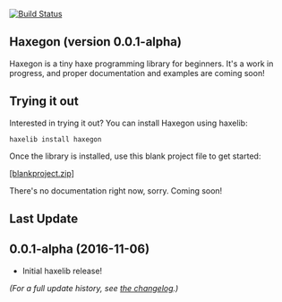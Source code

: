 [![Build Status](https://travis-ci.org/TerryCavanagh/haxegon.svg?branch=master)](https://travis-ci.org/TerryCavanagh/haxegon)

## Haxegon (version 0.0.1-alpha)

Haxegon is a tiny haxe programming library for beginners. It's a work in progress, and proper documentation and examples are coming soon!

## Trying it out

Interested in trying it out? You can install Haxegon using haxelib:

    haxelib install haxegon
    
Once the library is installed, use this blank project file to get started:

<a href="https://github.com/TerryCavanagh/haxegon/blob/master/blankproject.zip">[blankproject.zip]</a>

There's no documentation right now, sorry. Coming soon!

## Last Update

0.0.1-alpha (2016-11-06)
------------------
* Initial haxelib release!

*(For a full update history, see <a href="https://github.com/TerryCavanagh/haxegon/blob/master/changelog.md">the changelog</a>.)*
